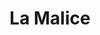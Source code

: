 ---
title: La Malice
cover: assets/images/books/la-malice.png
excerpt: chapitre.pdf
description: Une étrange maladie s’est répandue au sein de l’Union qui ne touche que la gente féminine. Les lois sont claires, une fille atteinte de Malice doit intégrer l’Institut, l’école qui prodigue le traitement contre la maladie, ou alors elle sera condamnée à passer sa vie confinée au Centre. <br/>
    Sophia et Lylekh sont deux adolescentes prisonnières au Centre. Entre la maladie et les lois de l’Union, les deux amies feront face à leurs démons intérieurs et devront affronter tous les obstacles qui les empêcheront d’obtenir leur liberté.
---